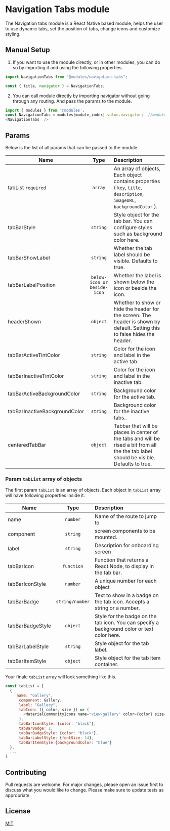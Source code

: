 # Navigation Tabs module

The Navigation tabs module is a React Native based module, helps the user to use dynamic tabs, set the position of tabs, change icons and customize styling. 


## Manual Setup

1. If you want to use the module directly, or in other modules, you can do so by importing it and using the following properties.

```javascript
import NavigationTabs from "@modules/navigation-tabs";

const { title, navigator } = NavigationTabs;
```


2. You can call module directly by importing navigator without going through any routing. And pass the params to the module.

```javascript
import { modules } from '@modules';
const NavigationTabs = modules[module_index].value.navigator;  //module_index : position of the module in modules folder
<NavigationTabs  />
```

## Params

Below is the list of all params that can be passed to the module.

| Name                  | Type       | Description                                                    |
| --------------------- |:----------:|:---------------------------------------------------------------|
| tabList ` required ` | ` array ` | An array of objects, Each object contains properties ( `key`, `title`, `description`, `imageURL`, `backgroundColor` ). |
| tabBarStyle​ | ` string ` | Style object for the tab bar. You can configure styles such as background color here. |
| tabBarShowLabel | ` string ` | Whether the tab label should be visible. Defaults to true.       |
| tabBarLabelPosition | ` below-icon or beside-icon ` | Whether the label is shown below the icon or beside the icon.|
| headerShown | ` object ` | Whether to show or hide the header for the screen. The header is shown by default. Setting this to false hides the header.|
| tabBarActiveTintColor | ` string ` | Color for the icon and label in the active tab. |
| tabBarInactiveTintColor | ` string ` | Color for the icon and label in the inactive tab.|
| tabBarActiveBackgroundColor | ` string ` | Background color for the active tab. |
| tabBarInactiveBackgroundColor | ` string ` | Background color for the inactive tabs..|
| centeredTabBar | ` object ` | Tabbar that will be places in center of the tabs and will be rised a bit from all the  the tab label should be visible. Defaults to true.       |


### Param ` tabList ` array of objects

The first param ` tabList ` is an array of objects. Each object in ` tabList ` array will have following properties inside it.

| Name              | Type     | Description                                                    |
| ------------------|:--------:|:---------------------------------------------------------------|
| name              | `number` | Name of the route to jump to                                |
| component         | `string` | screen components to be mounted.|
| label             | `string` | Description for onboarding screen                              |
| tabBarIcon        | `function` | Function that returns a React.Node, to display in the tab bar.  |
| tabBarIconStyle   | `number` | A unique number for each object                                |
| tabBarBadge       | `string/number` | Text to show in a badge on the tab icon. Accepts a string or a number.|
| tabBarBadgeStyle  | `object` | Style for the badge on the tab icon. You can specify a background color or text color here.|
| tabBarLabelStyle  | `string` | Style object for the tab label.       |
| tabBarItemStyle   | `object` | Style object for the tab item container. |


Your finale `tabList` array will look something like this.

```javascript
const tabList = [
  {
     name: "Gallery",
      component: Gallery,
      label: "Gallery",
      tabIcon: ({ color, size }) => (
        <MaterialCommunityIcons name="view-gallery" color={color} size={size} />
      ),
      tabBarIconStyle: {color: "black"},
      tabBarBadge: 2,
      tabBarBadgeStyle: {color: "black"},
      tabBarLabelStyle: {fontSize: 14},
      tabBarItemStyle:{backgroundColor: "blue"}
  },
  ...
]
```
## Contributing

Pull requests are welcome. For major changes, please open an issue first to discuss what you would like to change.
Please make sure to update tests as appropriate.

## License

[MIT](https://choosealicense.com/licenses/mit/)
